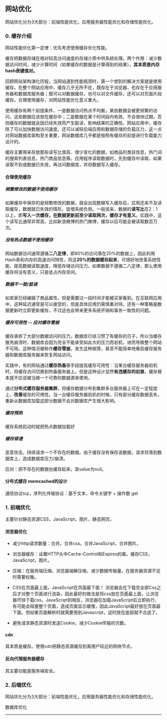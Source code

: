 ## 网站优化

网站优化分为3大部分：前端性能优化，应用服务器性能优化和存储性能优化。

### 0. 缓存介绍

网站性能优化第一定律：优先考虑使用缓存优化性能。

缓存把数据存储在相对较高访问速度的存储介质中供系统处理。两个作用：减少数据访问时间，减少计算时间（如果缓存的数据是计算得到的结果）。**其本质是内存hash表键值对。**

回顾网站架构演化历程，当网站遇到性能瓶颈时，第一个想到的解决方案就是使用缓存。在整个网站应用中，缓存几乎无所不在，既存在于浏览器，也存在于应用服务器和数据库服务器；既可以对数据缓存，也可以对文件缓存，还可以对页面片段缓存。合理使用缓存，对网站性能优化意义重大。

使用缓存有两个前提条件，一是数据访问热点不均衡，某些数据会被更频繁的访问，这些数据应该放在缓存中；二是数据在某个时间段内有效，不会很快过期，否则缓存的数据就会因已经失效而产生脏读，影响结果的正确性。网站应用中，缓存除了可以加快数据访问速度，还可以减轻后端应用和数据存储的负载压力，这一点对网站数据库架构至关重要，网站数据库几乎都是按照有缓存的前提进行负载能力设计的。

缓存主要用来存放那些读写比很高、很少变化的数据，如商品的类目信息，热门词的搜索列表信息，热门商品信息等。应用程序读取数据时，先到缓存中读取，如果读取不到或数据已失效，再访问数据库，并将数据写入缓存。

#### 合理使用缓存

##### 频繁修改的数据不使用缓存

如果缓存中保存的是频繁修改的数据，就会出现数据写入缓存后，应用还来不及读取缓存，数据就已失效的情形，徒增系统负担。一般说来，数据的**读写比**在2：1以上，即**写入一次缓存，在数据更新前至少读取两次，缓存才有意义**。实践中，这个读写比通常非常高，比如新浪微博的热门微博，缓存以后可能会被读取数百万次。

##### 没有热点数据不使用缓存

网站数据访问通常遵循**二八定律**，即80%的访问落在20%的数据上，因此利用Hash表和内存的高速访问特性，将这**20%的数据缓存起来**，可很好地改善系统性能，提高数据读取速度，降低存储访问压力。如果数据不遵循二八定律，那么使用缓存将没有意义，只是徒占内存空间。

##### 数据不一致/脏读

如卖家已经编辑了商品属性，但是需要过一段时间才能被买家看到。在互联网应用中，这种延迟通常是可以接受的，但是具体应用仍需慎重对待。还有一种策略是数据更新时立即更新缓存，不过这也会带来更多系统开销和事务一致性的问题。

##### 缓存可用性 -- 应对缓存雪崩

缓存承担了大部分数据访问的压力，数据库已经习惯了有缓存的日子，所以当缓存服务崩溃时，数据库会因为完全不能承受如此大的压力而宕机，进而导致整个网站不可用。这种情况被称作**缓存雪崩**，发生这种故障，甚至不能简单地重启缓存服务器和数据库服务器来恢复网站访问。

实践中，有的网站通过**缓存热备**等手段提高缓存可用性：当某台缓存服务器宕机时，将缓存访问切换到热备服务器上。但是这种设计显然**有违缓存的初衷**，缓存根本就不应该被当做一个可靠的数据源来使用。

通过**分布式缓存服务器集群**，将缓存数据分布到集群多台服务器上可在一定程度上，**改善**缓存的可用性。当一台缓存服务器宕机的时候，只有部分缓存数据丢失，重新从数据库加载这部分数据不会对数据库产生很大影响。

##### 缓存预热

缓存系统启动时就把热点数据加载好

##### 缓存穿透

恶意攻击，持续请求一个不存在的数据。由于缓存没有保存该数据，请求将落到数据库上，造成数据库压力/崩溃。

应对：把不存在的数据也缓存起来，其value为null。

#### 分布式缓存 memcached的设计


通信协议tcp，序列化传输协议：基于文本，命令关键字 + 操作数  get <key> 

### 1. 前端优化

主要针对静态资源CSS，JavaScript，图片，静态网页。

#### 浏览器优化

- 减少http请求数量：合并。合并css，合并JavaScript，合并图片。 
- 浏览器缓存：设置HTTP头中Cache-Control和Expires的属。缓存CSS，JavaScript，图片。

- 压缩：在服务端压缩，浏览器端解压缩，减少数据传输量。在服务器资源不足时需要权衡。
- CSS在页面最上面，JavaScript在页面最下面！
  浏览器会在下载完全部Css之后才对整个页面进行渲染，因此最好的做法是将css放在页面最上面，让浏览器尽快下载css，JavaScript则相反，浏览器在加载JavaScript后立即执行，有可能会阻塞整个页面，造成页面显示缓慢，因此JavaScript最好放在页面最下面。但如果页面解析时就需要用到Javascript，这时放在底部就不合适了。

- 避免请求静态资源时发送Cookie，减少Cookie传输的次数。

#### cdn

其本质是缓存。使用cdn把静态资源缓存到离用户较近的网络节点。

#### 反向代理服务器缓存

其主要功能是服务端安全。

### 2. 后端优化

网站优化分为3大部分：前端性能优化，应用服务器性能优化和存储性能优化。

数据库优化 

---
